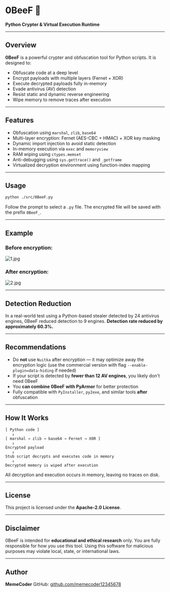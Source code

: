 # 0BeeF 🥩

**Python Crypter & Virtual Execution Runtime**

---

## Overview

**0BeeF** is a powerful crypter and obfuscation tool for Python scripts. It is designed to:

* Obfuscate code at a deep level
* Encrypt payloads with multiple layers (Fernet + XOR)
* Execute decrypted payloads fully in-memory
* Evade antivirus (AV) detection
* Resist static and dynamic reverse engineering
* Wipe memory to remove traces after execution

---

## Features

* Obfuscation using `marshal`, `zlib`, `base64`
* Multi-layer encryption: Fernet (AES-CBC + HMAC) + XOR key masking
* Dynamic import injection to avoid static detection
* In-memory execution via `exec` and `memoryview`
* RAM wiping using `ctypes.memset`
* Anti-debugging using `sys.gettrace()` and `_getframe`
* Virtualized decryption environment using function-index mapping

---

## Usage

```bash
python ./src/0BeeF.py
```

Follow the prompt to select a `.py` file. The encrypted file will be saved with the prefix `0BeeF_`.

---

## Example

### Before encryption:

![1.jpg](https://raw.githubusercontent.com/memecoder12345678/0BeeF-Python-Crypter/refs/heads/main/img/1.jpg)

### After encryption:

![2.jpg](https://raw.githubusercontent.com/memecoder12345678/0BeeF-Python-Crypter/refs/heads/main/img/2.jpg)

---

## Detection Reduction

In a real-world test using a Python-based stealer detected by 24 antivirus engines, 0BeeF reduced detection to 9 engines.
**Detection rate reduced by approximately 60.3%.**

---

## Recommendations

* Do **not** use `Nuitka` after encryption &mdash; it may optimize away the encryption logic (use the commercial version with flag `--enable-plugin=data-hiding` if needed)
* If your script is detected by **fewer than 12 AV engines**, you likely don’t need 0BeeF
* You **can combine 0BeeF with PyArmor** for better protection
* Fully compatible with `PyInstaller`, `py2exe`, and similar tools **after** obfuscation

---

## How It Works

```
[ Python code ]
   ↓
[ marshal → zlib → base64 → Fernet → XOR ]
   ↓
Encrypted payload
   ↓
Stub script decrypts and executes code in memory
   ↓
Decrypted memory is wiped after execution
```

All decryption and execution occurs in memory, leaving no traces on disk.

---

## License

This project is licensed under the **Apache-2.0 License**.

---

## Disclaimer

0BeeF is intended for **educational and ethical research** only.
You are fully responsible for how you use this tool.
Using this software for malicious purposes may violate local, state, or international laws.

---

## Author

**MemeCoder**
GitHub: [github.com/memecoder12345678](https://github.com/memecoder12345678)
